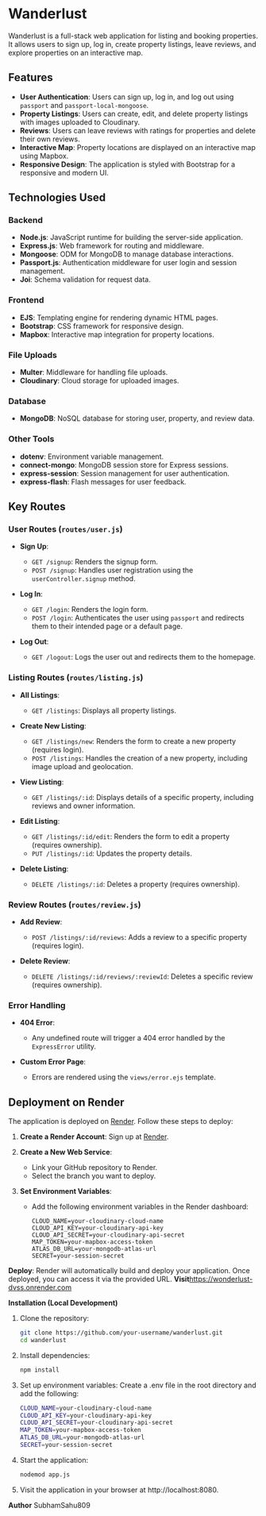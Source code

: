 # Wanderlust

Wanderlust is a full-stack web application for listing and booking properties. It allows users to sign up, log in, create property listings, leave reviews, and explore properties on an interactive map.

## Features

- **User Authentication**: Users can sign up, log in, and log out using `passport` and `passport-local-mongoose`.
- **Property Listings**: Users can create, edit, and delete property listings with images uploaded to Cloudinary.
- **Reviews**: Users can leave reviews with ratings for properties and delete their own reviews.
- **Interactive Map**: Property locations are displayed on an interactive map using Mapbox.
- **Responsive Design**: The application is styled with Bootstrap for a responsive and modern UI.

## Technologies Used

### Backend
- **Node.js**: JavaScript runtime for building the server-side application.
- **Express.js**: Web framework for routing and middleware.
- **Mongoose**: ODM for MongoDB to manage database interactions.
- **Passport.js**: Authentication middleware for user login and session management.
- **Joi**: Schema validation for request data.

### Frontend
- **EJS**: Templating engine for rendering dynamic HTML pages.
- **Bootstrap**: CSS framework for responsive design.
- **Mapbox**: Interactive map integration for property locations.

### File Uploads
- **Multer**: Middleware for handling file uploads.
- **Cloudinary**: Cloud storage for uploaded images.

### Database
- **MongoDB**: NoSQL database for storing user, property, and review data.

### Other Tools
- **dotenv**: Environment variable management.
- **connect-mongo**: MongoDB session store for Express sessions.
- **express-session**: Session management for user authentication.
- **express-flash**: Flash messages for user feedback.

## Key Routes

### User Routes (`routes/user.js`)
- **Sign Up**:
  - `GET /signup`: Renders the signup form.
  - `POST /signup`: Handles user registration using the `userController.signup` method.

- **Log In**:
  - `GET /login`: Renders the login form.
  - `POST /login`: Authenticates the user using `passport` and redirects them to their intended page or a default page.

- **Log Out**:
  - `GET /logout`: Logs the user out and redirects them to the homepage.

### Listing Routes (`routes/listing.js`)
- **All Listings**:
  - `GET /listings`: Displays all property listings.

- **Create New Listing**:
  - `GET /listings/new`: Renders the form to create a new property (requires login).
  - `POST /listings`: Handles the creation of a new property, including image upload and geolocation.

- **View Listing**:
  - `GET /listings/:id`: Displays details of a specific property, including reviews and owner information.

- **Edit Listing**:
  - `GET /listings/:id/edit`: Renders the form to edit a property (requires ownership).
  - `PUT /listings/:id`: Updates the property details.

- **Delete Listing**:
  - `DELETE /listings/:id`: Deletes a property (requires ownership).

### Review Routes (`routes/review.js`)
- **Add Review**:
  - `POST /listings/:id/reviews`: Adds a review to a specific property (requires login).

- **Delete Review**:
  - `DELETE /listings/:id/reviews/:reviewId`: Deletes a specific review (requires ownership).

### Error Handling
- **404 Error**:
  - Any undefined route will trigger a 404 error handled by the `ExpressError` utility.

- **Custom Error Page**:
  - Errors are rendered using the `views/error.ejs` template.

## Deployment on Render

The application is deployed on [Render](https://render.com). Follow these steps to deploy:

1. **Create a Render Account**: Sign up at [Render](https://render.com).

2. **Create a New Web Service**:
   - Link your GitHub repository to Render.
   - Select the branch you want to deploy.

3. **Set Environment Variables**:
   - Add the following environment variables in the Render dashboard:
     ```
     CLOUD_NAME=your-cloudinary-cloud-name
     CLOUD_API_KEY=your-cloudinary-api-key
     CLOUD_API_SECRET=your-cloudinary-api-secret
     MAP_TOKEN=your-mapbox-access-token
     ATLAS_DB_URL=your-mongodb-atlas-url
     SECRET=your-session-secret
     ```

**Deploy**: Render will automatically build and deploy your application. Once deployed, you can access it via the provided URL.
**Visit**https://wonderlust-dvss.onrender.com
   

**Installation (Local Development)**
1. Clone the repository:
   ```bash
   git clone https://github.com/your-username/wanderlust.git
   cd wanderlust
   
2. Install dependencies:
   ```bash
   npm install
   
3. Set up environment variables: Create a .env file in the root directory and add the following:
   ```bash
   CLOUD_NAME=your-cloudinary-cloud-name
   CLOUD_API_KEY=your-cloudinary-api-key
   CLOUD_API_SECRET=your-cloudinary-api-secret
   MAP_TOKEN=your-mapbox-access-token
   ATLAS_DB_URL=your-mongodb-atlas-url
   SECRET=your-session-secret

4. Start the application:
   ```bash
   nodemod app.js

5. Visit the application in your browser at http://localhost:8080.


**Author**
SubhamSahu809
